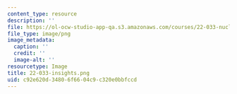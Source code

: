 ```yaml
---
content_type: resource
description: ''
file: https://ol-ocw-studio-app-qa.s3.amazonaws.com/courses/22-033-nuclear-systems-design-project-fall-2011/c92e620d34806f6604c9c320e0bbfccd_22-033-insights.png
file_type: image/png
image_metadata:
  caption: ''
  credit: ''
  image-alt: ''
resourcetype: Image
title: 22-033-insights.png
uid: c92e620d-3480-6f66-04c9-c320e0bbfccd
---
```

